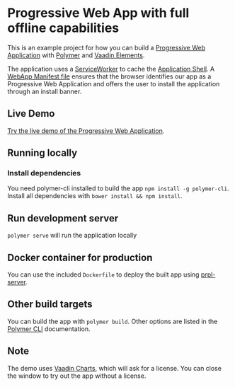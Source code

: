 # Progressive Web App with full offline capabilities

This is an example project for how you can build a [Progressive Web Application](https://infrequently.org/2015/06/progressive-apps-escaping-tabs-without-losing-our-soul/) with [Polymer](https://www.polymer-project.org/) and [Vaadin Elements](https://vaadin.com/elements).


The application uses a [ServiceWorker](https://github.com/slightlyoff/ServiceWorker/blob/master/explainer.md) to cache the [Application Shell](https://developers.google.com/web/updates/2015/11/app-shell?hl=en). A [WebApp Manifest file](https://developer.mozilla.org/en-US/docs/Web/Manifest) ensures that the browser identifies our app as a Progressive Web Application and offers the user to install the application through an install banner.

## Live Demo
[Try the live demo of the Progressive Web Application](http://demo.vaadin.com/expense-manager).

## Running locally

### Install dependencies
You need polymer-cli installed to build the app `npm install -g polymer-cli`.
Install all  dependencies with `bower install && npm install`.

## Run development server
`polymer serve` will run the application locally

## Docker container for production
You can use the included `Dockerfile` to deploy the built app using [prpl-server](https://github.com/Polymer/prpl-server-node).

## Other build targets
You can build the app with `polymer build`. Other options are listed in the [Polymer CLI](https://www.polymer-project.org/1.0/docs/tools/polymer-cli) documentation.


## Note
The demo uses [Vaadin Charts](https://vaadin.com/charts), which will ask for a license. You can close the window to try out the app without a license.
